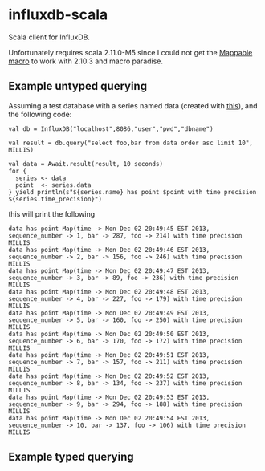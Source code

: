 influxdb-scala
==============

Scala client for InfluxDB. 

Unfortunately requires scala 2.11.0-M5 since I could not get the 
[Mappable macro](http://blog.echo.sh/post/65955606729/exploring-scala-macros-map-to-case-class-conversion "Exploring Scala Macros: Map to Case Class Conversion by Jonathan Chow")
to work with 2.10.3 and macro paradise.

Example untyped querying
------------------------

Assuming a test database with a series named data (created with [this](http://obfuscurity.com/2013/11/My-Impressions-of-InfluxDB "obfuscurity blog")), and the following code:

    val db = InfluxDB("localhost",8086,"user","pwd","dbname")  
  
    val result = db.query("select foo,bar from data order asc limit 10", MILLIS)
  
    val data = Await.result(result, 10 seconds)
    for {
      series <- data
      point  <- series.data
    } yield println(s"${series.name} has point $point with time precision ${series.time_precision}")

this will print the following

    data has point Map(time -> Mon Dec 02 20:49:45 EST 2013, sequence_number -> 1, bar -> 287, foo -> 214) with time precision MILLIS
    data has point Map(time -> Mon Dec 02 20:49:46 EST 2013, sequence_number -> 2, bar -> 156, foo -> 246) with time precision MILLIS
    data has point Map(time -> Mon Dec 02 20:49:47 EST 2013, sequence_number -> 3, bar -> 89, foo -> 236) with time precision MILLIS
    data has point Map(time -> Mon Dec 02 20:49:48 EST 2013, sequence_number -> 4, bar -> 227, foo -> 179) with time precision MILLIS
    data has point Map(time -> Mon Dec 02 20:49:49 EST 2013, sequence_number -> 5, bar -> 160, foo -> 250) with time precision MILLIS
    data has point Map(time -> Mon Dec 02 20:49:50 EST 2013, sequence_number -> 6, bar -> 170, foo -> 172) with time precision MILLIS
    data has point Map(time -> Mon Dec 02 20:49:51 EST 2013, sequence_number -> 7, bar -> 157, foo -> 211) with time precision MILLIS
    data has point Map(time -> Mon Dec 02 20:49:52 EST 2013, sequence_number -> 8, bar -> 134, foo -> 237) with time precision MILLIS
    data has point Map(time -> Mon Dec 02 20:49:53 EST 2013, sequence_number -> 9, bar -> 294, foo -> 188) with time precision MILLIS
    data has point Map(time -> Mon Dec 02 20:49:54 EST 2013, sequence_number -> 10, bar -> 137, foo -> 106) with time precision MILLIS

Example typed querying
----------------------
